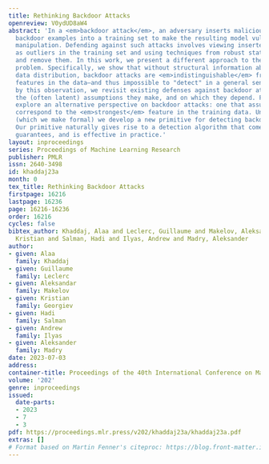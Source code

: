 ```yaml
---
title: Rethinking Backdoor Attacks
openreview: V0ydUD8aW4
abstract: 'In a <em>backdoor attack</em>, an adversary inserts maliciously constructed
  backdoor examples into a training set to make the resulting model vulnerable to
  manipulation. Defending against such attacks involves viewing inserted examples
  as outliers in the training set and using techniques from robust statistics to detect
  and remove them. In this work, we present a different approach to the backdoor attack
  problem. Specifically, we show that without structural information about the training
  data distribution, backdoor attacks are <em>indistinguishable</em> from naturally-occuring
  features in the data—and thus impossible to "detect" in a general sense. Then, guided
  by this observation, we revisit existing defenses against backdoor attacks and characterize
  the (often latent) assumptions they make, and on which they depend. Finally, we
  explore an alternative perspective on backdoor attacks: one that assumes these attacks
  correspond to the <em>strongest</em> feature in the training data. Under this assumption
  (which we make formal) we develop a new primitive for detecting backdoor attacks.
  Our primitive naturally gives rise to a detection algorithm that comes with theoretical
  guarantees, and is effective in practice.'
layout: inproceedings
series: Proceedings of Machine Learning Research
publisher: PMLR
issn: 2640-3498
id: khaddaj23a
month: 0
tex_title: Rethinking Backdoor Attacks
firstpage: 16216
lastpage: 16236
page: 16216-16236
order: 16216
cycles: false
bibtex_author: Khaddaj, Alaa and Leclerc, Guillaume and Makelov, Aleksandar and Georgiev,
  Kristian and Salman, Hadi and Ilyas, Andrew and Madry, Aleksander
author:
- given: Alaa
  family: Khaddaj
- given: Guillaume
  family: Leclerc
- given: Aleksandar
  family: Makelov
- given: Kristian
  family: Georgiev
- given: Hadi
  family: Salman
- given: Andrew
  family: Ilyas
- given: Aleksander
  family: Madry
date: 2023-07-03
address: 
container-title: Proceedings of the 40th International Conference on Machine Learning
volume: '202'
genre: inproceedings
issued:
  date-parts:
  - 2023
  - 7
  - 3
pdf: https://proceedings.mlr.press/v202/khaddaj23a/khaddaj23a.pdf
extras: []
# Format based on Martin Fenner's citeproc: https://blog.front-matter.io/posts/citeproc-yaml-for-bibliographies/
---
```

